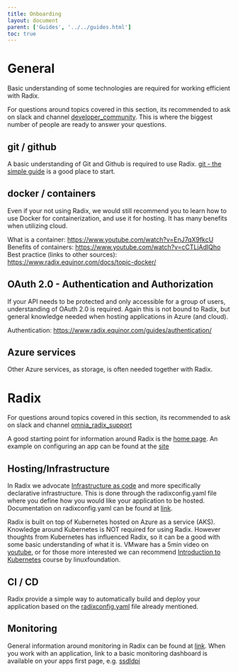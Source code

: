 ```yaml
---
title: Onboarding
layout: document
parent: ['Guides', '../../guides.html']
toc: true
---
```


# General 

Basic understanding of some technologies are required for working efficient with Radix. 

For questions around topics covered in this section, its recommended to ask on slack and channel [developer_community](https://equinor.slack.com/archives/C3HLP8ZTQ). This is where the biggest number of people are ready to answer your questions.  

## git / github

A basic understanding of Git and Github is required to use Radix. [git - the simple guide](http://rogerdudler.github.io/git-guide/) is a good place to start.

## docker / containers

Even if your not using Radix, we would still recommend you to learn how to use Docker for containerization, and use it for hosting. It has many benefits when utilizing cloud.

What is a container: https://www.youtube.com/watch?v=EnJ7qX9fkcU
Benefits of containers: https://www.youtube.com/watch?v=cCTLjAdIQho
Best practice (links to other sources): https://www.radix.equinor.com/docs/topic-docker/

## OAuth 2.0 - Authentication and Authorization

If your API needs to be protected and only accessible for a group of users, understanding of OAuth 2.0 is required. Again this is not bound to Radix, but general knowledge needed when hosting applications in Azure (and cloud). 

Authentication: https://www.radix.equinor.com/guides/authentication/

## Azure services

Other Azure services, as storage, is often needed together with Radix. 

# Radix

For questions around topics covered in this section, its recommended to ask on slack and channel [omnia_radix_support](https://equinor.slack.com/archives/CBKM6N2JY)

A good starting point for information around Radix is the [home page](https://www.radix.equinor.com/). An example on configuring an app can be found at the [site](https://www.radix.equinor.com/guides/configure-an-app/)

## Hosting/Infrastructure

In Radix we advocate [Infrastructure as code](https://en.wikipedia.org/wiki/Infrastructure_as_code) and more specifically declarative infrastructure. This is done through the radixconfig.yaml file where you define how you would like your application to be hosted. Documentation on radixconfig.yaml can be found at [link](https://www.radix.equinor.com/docs/reference-radix-config/). 

Radix is built on top of Kubernetes hosted on Azure as a service (AKS). Knowledge around Kubernetes is NOT required for using Radix. However thoughts from Kubernetes has influenced Radix, so it can be a good with some basic understanding of what it is. VMware has a 5min video on [youtube](https://www.youtube.com/watch?v=PH-2FfFD2PU), or for those more interested we can recommend [Introduction to Kubernetes](https://training.linuxfoundation.org/resources/free-courses/introduction-to-kubernetes/) course by linuxfoundation.


## CI / CD 

Radix provide a simple way to automatically build and deploy your application based on the [radixconfig.yaml](https://www.radix.equinor.com/docs/reference-radix-config/) file already mentioned. 

## Monitoring

General information around monitoring in Radix can be found at [link](https://www.radix.equinor.com/guides.html#monitoring). When you work with an application, link to a basic monitoring dashboard is available on your apps first page, e.g. [ssdldpi](https://console.us.radix.equinor.com/applications/ssdldpi)
